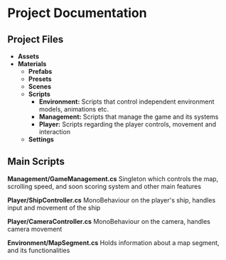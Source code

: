 # Project Documentation

## Project Files
- **Assets**
- **Materials**
  - **Prefabs**
  - **Presets**
  - **Scenes**
  - **Scripts**
    - **Environment:** Scripts that control independent environment models, animations etc.
    - **Management:** Scripts that manage the game and its systems 
    - **Player:** Scripts regarding the player controls, movement and interaction
  - **Settings**
  
 ## Main Scripts
 
 **Management/GameManagement.cs**
 Singleton which controls the map, scrolling speed, and soon scoring system and other main features
 
 **Player/ShipController.cs**
 MonoBehaviour on the player's ship, handles input and movement of the ship
 
 **Player/CameraController.cs**
 MonoBehaviour on the camera, handles camera movement
 
 **Environment/MapSegment.cs**
 Holds information about a map segment, and its functionalities
